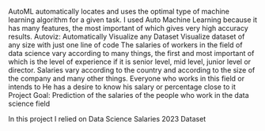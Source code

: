 AutoML automatically locates and uses the optimal type of machine learning algorithm for a given task.
I used Auto Machine Learning because it has many features, the most important of which gives very high accuracy results. 
Autoviz: Automatically Visualize any Dataset Visualize dataset of any size with just one line of code
The salaries of workers in the field of data science vary according to many things, the first and most important of which is the level of experience if it is senior level, mid level, junior level or director. Salaries vary according to the country and according to the size of the company and many other things. Everyone who works in this field or intends to He has a desire to know his salary or percentage close to it Project Goal: Prediction of the salaries of the people who work in the data science field

In this project I relied on Data Science Salaries 2023 Dataset
